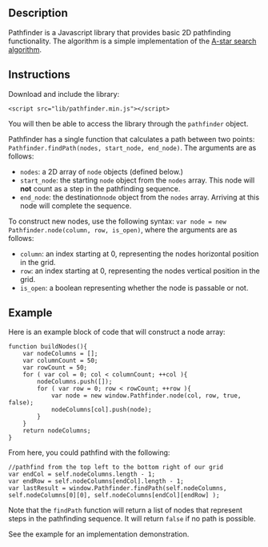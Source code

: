 
Description
---
Pathfinder is a Javascript library that provides basic 2D pathfinding functionality. The algorithm is a simple implementation of the [A-star search algorithm](https://en.wikipedia.org/wiki/A*_search_algorithm).


Instructions
---

Download and include the library:
```
<script src="lib/pathfinder.min.js"></script>
```

You will then be able to access the library through the ```pathfinder``` object.

Pathfinder has a single function that calculates a path between two points: ```Pathfinder.findPath(nodes, start_node, end_node)```. The arguments are as follows:

- ```nodes```: a 2D array of ```node``` objects (defined below.)
- ```start_node```: the starting ```node``` object from the ```nodes``` array. This node will **not** count as a step in the pathfinding sequence.
- ```end_node```: the destination```node``` object from the ```nodes``` array. Arriving at this node will complete the sequence.

To construct new nodes, use the following syntax: ```var node = new Pathfinder.node(column, row, is_open)```, where the arguments are as follows:

- ```column```: an index starting at 0, representing the nodes horizontal position in the grid.
- ```row```: an index starting at 0, representing the nodes vertical position in the grid.
- ```is_open```: a boolean representing whether the node is passable or not.

Example
---

Here is an example block of code that will construct a node array:

```
function buildNodes(){
    var nodeColumns = [];
    var columnCount = 50;
    var rowCount = 50;
    for ( var col = 0; col < columnCount; ++col ){
        nodeColumns.push([]);
        for ( var row = 0; row < rowCount; ++row ){
            var node = new window.Pathfinder.node(col, row, true, false);
            nodeColumns[col].push(node);                
        }
    }
    return nodeColumns;
}
```

From here, you could pathfind with the following:
```
//pathfind from the top left to the bottom right of our grid
var endCol = self.nodeColumns.length - 1;
var endRow = self.nodeColumns[endCol].length - 1;
var lastResult = window.Pathfinder.findPath(self.nodeColumns, self.nodeColumns[0][0], self.nodeColumns[endCol][endRow] );
```

Note that the ```findPath``` function will return a list of nodes that represent steps in the pathfinding sequence. It will return ```false``` if no path is possible.

See the example for an implementation demonstration.